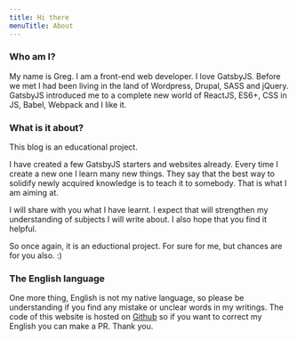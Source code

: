 ```yaml
---
title: Hi there
menuTitle: About
---
```


### Who am I?

My name is Greg. I am a front-end web developer. I love GatsbyJS. Before we met I had been living in the land of Wordpress, Drupal, SASS and jQuery. GatsbyJS introduced me to a complete new world of ReactJS, ES6+, CSS in JS, Babel, Webpack and I like it.

### What is it about?

This blog is an educational project.

I have created a few GatsbyJS starters and websites already. Every time I create a new one I learn many new things. They say that the best way to solidify newly acquired knowledge is to teach it to somebody. That is what I am aiming at.

I will share with you what I have learnt. I expect that will strengthen my understanding of subjects I will write about. I also hope that you find it helpful.

So once again, it is an eductional project. For sure for me, but chances are for you also. :)

### The English language

One more thing, English is not my native language, so please be understanding if you find any mistake or unclear words in my writings. The code of this website is hosted on [Github](https://github.com/greglobinski/dev.greglobinski.com) so if you want to correct my English you can make a PR. Thank you.
